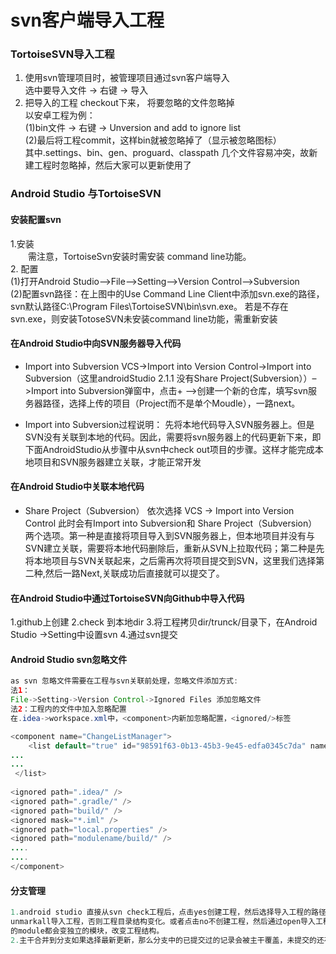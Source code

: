 # svn客户端导入工程

### TortoiseSVN导入工程
 1. 使用svn管理项目时，被管理项目通过svn客户端导入<br>
   选中要导入文件 -> 右键 -> 导入<br>
 2. 把导入的工程 checkout下来， 将要忽略的文件忽略掉<br>
    以安卓工程为例：<br>
    (1)bin文件 -> 右键 -> Unversion and add to ignore list  <br>
    (2)最后将工程commit，这样bin就被忽略掉了（显示被忽略图标）<br>
    <tr>其中.settings、bin、gen、proguard、classpath 几个文件容易冲突，故新建工程时忽略掉，然后大家可以更新使用了<br>
 
### Android Studio 与TortoiseSVN
 
#### 安装配置svn
 
1.安装  
&emsp;&emsp;需注意，TortoiseSvn安装时需安装 command line功能。  
2. 配置  
(1)打开Android Studio–>File–>Setting–>Version Control–>Subversion  
(2)配置svn路径：在上图中的Use Command Line Client中添加svn.exe的路径， svn默认路径C:\Program Files\TortoiseSVN\bin\svn.exe。
若是不存在svn.exe，则安装TotoseSVN未安装command line功能，需重新安装  

#### 在Android Studio中向SVN服务器导入代码
* Import into Subversion
VCS->Import into Version Control->Import into Subversion（这里androidStudio 2.1.1 没有Share Project(Subversion））–>Import into Subversion弹窗中，点击+ –>创建一个新的仓库，填写svn服务器路径，选择上传的项目（Project而不是单个Moudle），一路next。

* Import into Subversion过程说明：
先将本地代码导入SVN服务器上。但是SVN没有关联到本地的代码。因此，需要将svn服务器上的代码更新下来，即下面AndroidStudio从步骤中从svn中check out项目的步骤。这样才能完成本地项目和SVN服务器建立关联，才能正常开发


####  在Android Studio中关联本地代码
* Share Project（Subversion）
依次选择 VCS -> Import into Version Control 此时会有Import into Subversion和 Share Project（Subversion）两个选项。第一种是直接将项目导入到SVN服务器上，但本地项目并没有与SVN建立关联，需要将本地代码删除后，重新从SVN上拉取代码；第二种是先将本地项目与SVN关联起来，之后需再次将项目提交到SVN，这里我们选择第二种,然后一路Next,关联成功后直接就可以提交了。

#### 在Android Studio中通过TortoiseSVN向Github中导入代码
1.github上创建
2.check 到本地dir
3.将工程拷贝dir/trunck/目录下，在Android Studio ->Setting中设置svn
4.通过svn提交

 #### Android Studio svn忽略文件
```Java
as svn 忽略文件需要在工程与svn关联前处理，忽略文件添加方式:
法1：
File->Setting->Version Control->Ignored Files 添加忽略文件
法2：工程内的文件中加入忽略配置
在.idea->workspace.xml中，<component>内新加忽略配置，<ignored/>标签

<component name="ChangeListManager"> 
    <list default="true" id="98591f63-0b13-45b3-9e45-edfa0345c7da" name="Default" comment=""> 
...
...
 </list>
 
<ignored path=".idea/" />
<ignored path=".gradle/" />
<ignored path="build/" />
<ignored mask="*.iml" />
<ignored path="local.properties" />
<ignored path="modulename/build/" />
....
....
</component>

```
  #### 分支管理
```Java
1.android studio 直接从svn check工程后，点击yes创建工程，然后选择导入工程的路径，后面选择
unmarkall导入工程，否则工程目录结构变化。或者点击no不创建工程，然后通过open导入工程。所有
的module都会变独立的模块，改变工程结构。
2.主干合并到分支如果选择最新更新，那么分支中的已提交过的记录会被主干覆盖，未提交的还存在。


```
